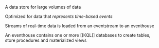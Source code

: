 A data store for large volumes of data

Optimized for data that *represents time-based events* 

Streams of real-time data is loaded from an eventstream to an eventhouse

An eventhouse contains one or more [[KQL]] databases to create tables, store procedures and materialized views


